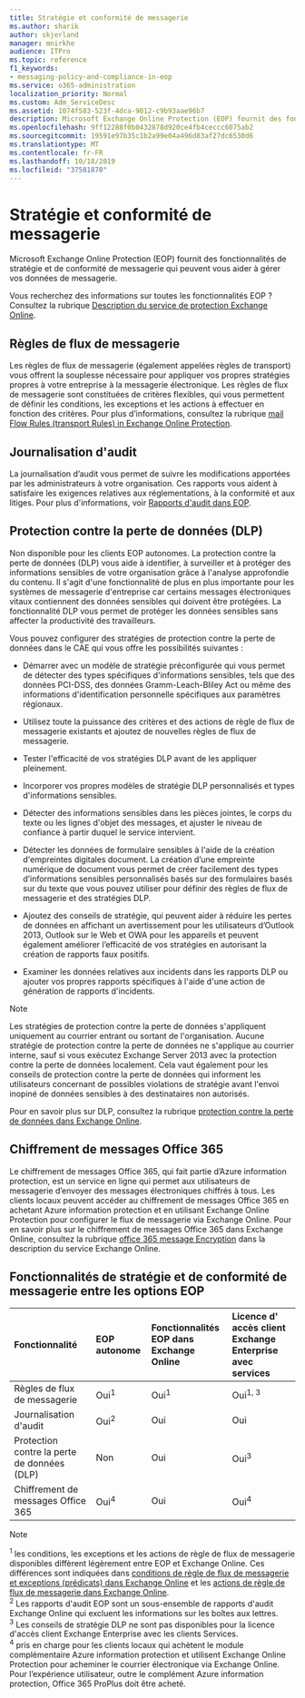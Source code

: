 ```yaml
---
title: Stratégie et conformité de messagerie
ms.author: sharik
author: skjerland
manager: mnirkhe
audience: ITPro
ms.topic: reference
f1_keywords:
- messaging-policy-and-compliance-in-eop
ms.service: o365-administration
localization_priority: Normal
ms.custom: Adm_ServiceDesc
ms.assetid: 1074f583-523f-4dca-9012-c9b93aae96b7
description: Microsoft Exchange Online Protection (EOP) fournit des fonctionnalités de stratégie et de conformité de messagerie qui peuvent vous aider à gérer vos données de messagerie.
ms.openlocfilehash: 9ff12288f0b0432878d920ce4fb4ceccc6075ab2
ms.sourcegitcommit: 19591e97b35c1b2a99e04a496d83af27dc6530d6
ms.translationtype: MT
ms.contentlocale: fr-FR
ms.lasthandoff: 10/18/2019
ms.locfileid: "37581870"
---
```

# <a name="messaging-policy-and-compliance"></a>Stratégie et conformité de messagerie

Microsoft Exchange Online Protection (EOP) fournit des fonctionnalités de stratégie et de conformité de messagerie qui peuvent vous aider à gérer vos données de messagerie.

Vous recherchez des informations sur toutes les fonctionnalités EOP ? Consultez la rubrique [Description du service de protection Exchange Online](exchange-online-protection-service-description.md).

## <a name="mail-flow-rules"></a>Règles de flux de messagerie

Les règles de flux de messagerie (également appelées règles de transport) vous offrent la souplesse nécessaire pour appliquer vos propres stratégies propres à votre entreprise à la messagerie électronique. Les règles de flux de messagerie sont constituées de critères flexibles, qui vous permettent de définir les conditions, les exceptions et les actions à effectuer en fonction des critères. Pour plus d’informations, consultez la rubrique [mail Flow Rules (transport Rules) in Exchange Online Protection](https://docs.microsoft.com/microsoft-365/security/office-365-security/mail-flow-rules-transport-rules-0).

## <a name="audit-logging"></a>Journalisation d'audit

La journalisation d’audit vous permet de suivre les modifications apportées par les administrateurs à votre organisation. Ces rapports vous aident à satisfaire les exigences relatives aux réglementations, à la conformité et aux litiges. Pour plus d'informations, voir [Rapports d'audit dans EOP](https://docs.microsoft.com/microsoft-365/security/office-365-security/auditing-reports-in-eop).

## <a name="data-loss-prevention-dlp"></a>Protection contre la perte de données (DLP)

Non disponible pour les clients EOP autonomes. La protection contre la perte de données (DLP) vous aide à identifier, à surveiller et à protéger des informations sensibles de votre organisation grâce à l'analyse approfondie du contenu. Il s'agit d'une fonctionnalité de plus en plus importante pour les systèmes de messagerie d'entreprise car certains messages électroniques vitaux contiennent des données sensibles qui doivent être protégées. La fonctionnalité DLP vous permet de protéger les données sensibles sans affecter la productivité des travailleurs.

Vous pouvez configurer des stratégies de protection contre la perte de données dans le CAE qui vous offre les possibilités suivantes :

- Démarrer avec un modèle de stratégie préconfigurée qui vous permet de détecter des types spécifiques d'informations sensibles, tels que des données PCI-DSS, des données Gramm-Leach-Bliley Act ou même des informations d'identification personnelle spécifiques aux paramètres régionaux.

- Utilisez toute la puissance des critères et des actions de règle de flux de messagerie existants et ajoutez de nouvelles règles de flux de messagerie.

- Tester l'efficacité de vos stratégies DLP avant de les appliquer pleinement.

- Incorporer vos propres modèles de stratégie DLP personnalisés et types d'informations sensibles.

- Détecter des informations sensibles dans les pièces jointes, le corps du texte ou les lignes d'objet des messages, et ajuster le niveau de confiance à partir duquel le service intervient.

- Détecter les données de formulaire sensibles à l'aide de la création d'empreintes digitales document. La création d’une empreinte numérique de document vous permet de créer facilement des types d’informations sensibles personnalisés basés sur des formulaires basés sur du texte que vous pouvez utiliser pour définir des règles de flux de messagerie et des stratégies DLP.

- Ajoutez des conseils de stratégie, qui peuvent aider à réduire les pertes de données en affichant un avertissement pour les utilisateurs d’Outlook 2013, Outlook sur le Web et OWA pour les appareils et peuvent également améliorer l’efficacité de vos stratégies en autorisant la création de rapports faux positifs.

- Examiner les données relatives aux incidents dans les rapports DLP ou ajouter vos propres rapports spécifiques à l'aide d'une action de génération de rapports d'incidents.

> [!NOTE]
> Les stratégies de protection contre la perte de données s'appliquent uniquement au courrier entrant ou sortant de l'organisation. Aucune stratégie de protection contre la perte de données ne s'applique au courrier interne, sauf si vous exécutez Exchange Server 2013 avec la protection contre la perte de données localement. Cela vaut également pour les conseils de protection contre la perte de données qui informent les utilisateurs concernant de possibles violations de stratégie avant l'envoi inopiné de données sensibles à des destinataires non autorisés.

Pour en savoir plus sur DLP, consultez la rubrique [protection contre la perte de données dans Exchange Online](https://docs.microsoft.com/exchange/security-and-compliance/data-loss-prevention/data-loss-prevention).

## <a name="office-365-message-encryption"></a>Chiffrement de messages Office 365

Le chiffrement de messages Office 365, qui fait partie d’Azure information protection, est un service en ligne qui permet aux utilisateurs de messagerie d’envoyer des messages électroniques chiffrés à tous. Les clients locaux peuvent accéder au chiffrement de messages Office 365 en achetant Azure information protection et en utilisant Exchange Online Protection pour configurer le flux de messagerie via Exchange Online. Pour en savoir plus sur le chiffrement de messages Office 365 dans Exchange Online, consultez la rubrique [office 365 message Encryption](../exchange-online-service-description/message-policy-and-compliance.md#office-365-message-encryption) dans la description du service Exchange Online.

## <a name="messaging-policy-and-compliance-features-across-eop-options"></a>Fonctionnalités de stratégie et de conformité de messagerie entre les options EOP

|**Fonctionnalité**|**EOP autonome**|**Fonctionnalités EOP dans <br/> Exchange Online**|**Licence d' <br/> accès client Exchange Enterprise avec services**|
|:-----|:-----|:-----|:-----|
|Règles de flux de messagerie|Oui<sup>1</sup>|Oui<sup>1</sup>|Oui<sup>1, 3</sup>|
|Journalisation d'audit|Oui<sup>2</sup>|Oui|Oui|
|Protection contre la perte de données (DLP)|Non|Oui|Oui<sup>3</sup>|
|Chiffrement de messages Office 365|Oui<sup>4</sup>|Oui|Oui<sup>4</sup>|

> [!NOTE]
> <sup>1</sup> les conditions, les exceptions et les actions de règle de flux de messagerie disponibles diffèrent légèrement entre EOP et Exchange Online. Ces différences sont indiquées dans [conditions de règle de flux de messagerie et exceptions (prédicats) dans Exchange Online](https://docs.microsoft.com/Exchange/security-and-compliance/mail-flow-rules/conditions-and-exceptions) et les [actions de règle de flux de messagerie dans Exchange Online](https://docs.microsoft.com/Exchange/security-and-compliance/mail-flow-rules/mail-flow-rule-actions). <br/>
> <sup>2</sup> Les rapports d'audit EOP sont un sous-ensemble de rapports d'audit Exchange Online qui excluent les informations sur les boîtes aux lettres. <br/>
> <sup>3</sup> Les conseils de stratégie DLP ne sont pas disponibles pour la licence d'accès client Exchange Enterprise avec les clients Services. <br/>
> <sup>4</sup> pris en charge pour les clients locaux qui achètent le module complémentaire Azure information protection et utilisent Exchange Online Protection pour acheminer le courrier électronique via Exchange Online. Pour l’expérience utilisateur, outre le complément Azure information protection, Office 365 ProPlus doit être acheté. <br/>
